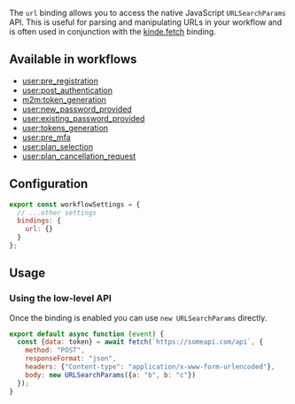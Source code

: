 
The `url` binding allows you to access the native JavaScript `URLSearchParams` API. This is useful for parsing and manipulating URLs in your workflow and is often used in conjunction with the [kinde.fetch](/workflows/bindings/fetch-binding/) binding.

## Available in workflows

- [user:pre_registration](/workflows/example-workflows/pre-user-registration-workflow/)
- [user:post_authentication](/workflows/example-workflows/workflow-user-post-auth/)
- [m2m:token_generation](/workflows/example-workflows/m2m-token-generation-workflow/)
- [user:new_password_provided](/workflows/example-workflows/new-password-provided-workflow/)
- [user:existing_password_provided](/workflows/example-workflows/existing-password-provided-workflow/)
- [user:tokens_generation](/workflows/example-workflows/user-token-generation/)
- [user:pre_mfa](/workflows/example-workflows/pre-mfa-workflow/)
- [user:plan_selection](/workflows/example-workflows/plan-selection-workflow/)
- [user:plan_cancellation_request](/workflows/example-workflows/plan-cancellation-request-workflow/)

## Configuration

```js
export const workflowSettings = {
  // ...other settings
  bindings: {
    url: {}
  }
};
```

## Usage

### Using the low-level API

Once the binding is enabled you can use `new URLSearchParams` directly.

```js
export default async function (event) {
  const {data: token} = await fetch(`https://someapi.com/api`, {
    method: "POST",
    responseFormat: "json",
    headers: {"Content-type": "application/x-www-form-urlencoded"},
    body: new URLSearchParams({a: "b", b: "c"})
  });
}
```
